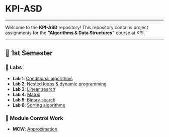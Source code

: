 # KPI-ASD

---

Welcome to the **KPI-ASD** repository! This repository contains project assignments for the **"Algorithms & Data Structures"** course at KPI.

---

## 📅 1st Semester

### 🔬 Labs
- **Lab 1**: [Conditional algorithms](./1%20semester/labs/lab1)
- **Lab 2**: [Nested loops & dynamic programming](./1%20semester/labs/lab2)
- **Lab 3**: [Linear search](./1%20semester/labs/lab3)
- **Lab 4**: [Matrix](./1%20semester/labs/lab4)
- **Lab 5**: [Binary search](./1%20semester/labs/lab5)
- **Lab 6**: [Sorting algorithms](./1%20semester/labs/lab6)

### 📖 Module Control Work
- **MCW**: [Approximation](./1%20semester/mcw)